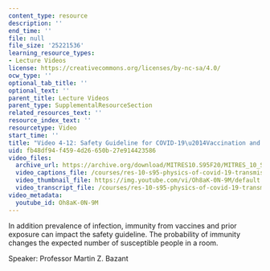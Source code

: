 ```yaml
---
content_type: resource
description: ''
end_time: ''
file: null
file_size: '25221536'
learning_resource_types:
- Lecture Videos
license: https://creativecommons.org/licenses/by-nc-sa/4.0/
ocw_type: ''
optional_tab_title: ''
optional_text: ''
parent_title: Lecture Videos
parent_type: SupplementalResourceSection
related_resources_text: ''
resource_index_text: ''
resourcetype: Video
start_time: ''
title: "Video 4-12: Safety Guideline for COVID-19\u2014Vaccination and Immunity"
uid: fb48df94-f459-4d26-650b-27e914423586
video_files:
  archive_url: https://archive.org/download/MITRES10.S95F20/MITRES_10_S95F20_0412_300k.mp4
  video_captions_file: /courses/res-10-s95-physics-of-covid-19-transmission-fall-2020/21c745f8ef56515e99eab895d9537a48_Oh8aK-0N-9M.vtt
  video_thumbnail_file: https://img.youtube.com/vi/Oh8aK-0N-9M/default.jpg
  video_transcript_file: /courses/res-10-s95-physics-of-covid-19-transmission-fall-2020/60a30d064664f4109185022135c7802a_Oh8aK-0N-9M.pdf
video_metadata:
  youtube_id: Oh8aK-0N-9M
---
```


In addition prevalence of infection, immunity from vaccines and prior exposure can impact the safety guideline. The probability of immunity changes the expected number of susceptible people in a room.

Speaker: Professor Martin Z. Bazant

